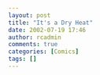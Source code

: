 ```yaml
---
layout: post
title: "It's a Dry Heat"
date: 2002-07-19 17:46
author: rcadmin
comments: true
categories: [Comics]
tags: []
---
```

<!--more--><img src="/http://dl.bitsmack.com/comics/20020719a.gif" alt="" />
